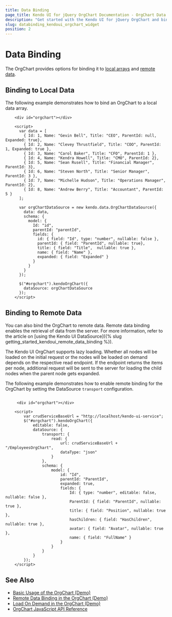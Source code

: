```yaml
---
title: Data Binding
page_title: Kendo UI for jQuery OrgChart Documentation - OrgChart Data Binding
description: "Get started with the Kendo UI for jQuery OrgChart and bind the widget to local or remote data."
slug: databinding_kendoui_orgchart_widget
position: 2
---
```


# Data Binding

The OrgChart provides options for binding it to [local arrays](#binding-to-local-data) and [remote data](#binding-to-remote-data).

## Binding to Local Data

The following example demonstrates how to bind an OrgChart to a local data array.

```dojo
    <div id="orgchart"></div>

    <script>
      var data = [
        { Id: 1, Name: "Gevin Bell", Title: "CEO", ParentId: null, Expanded: true},
        { Id: 2, Name: "Clevey Thrustfield", Title: "COO", ParentId: 1, Expanded: true },
        { Id: 3, Name: "Carol Baker", Title: "CFO", ParentId: 1 },
        { Id: 4, Name: "Kendra Howell", Title: "CMO", ParentId: 2},
        { Id: 5, Name: "Sean Rusell", Title: "Financial Manager", ParentId: 3},
        { Id: 6, Name: "Steven North", Title: "Senior Manager", ParentId: 3 },
        { Id: 7, Name: "Michelle Hudson", Title: "Operations Manager", ParentId: 2},
        { Id: 8, Name: "Andrew Berry", Title: "Accountant", ParentId: 5 }            
      ];

      var orgChartDataSource = new kendo.data.OrgChartDataSource({
        data: data,
        schema: {
          model: {            
            Id: "id",
            parentId: "parentId",
            fields: {
              id: { field: "Id", type: "number", nullable: false },
              parentId: { field: "ParentId", nullable: true},
              title: { field: "Title",  nullable: true },
              name: { field: "Name" },
              expanded: { field: "Expanded" }
            }
          }
        }
      });

      $("#orgchart").kendoOrgChart({            
        dataSource: orgChartDataSource
      });
    </script>
```

## Binding to Remote Data

You can also bind the OrgChart to remote data. Remote data binding enables the retrieval of data from the server. For more information, refer to the article on [using the Kendo UI DataSource]({% slug getting_started_kendoui_remote_data_binding %}).

The Kendo UI OrgChart supports lazy loading. Whether all nodes will be loaded on the initial request or the nodes will be loaded on demand depends on the respective read endpoint. 
If the endpoint returns the items per node, additional request will be sent to the server for loading the child nodes when the parent node gets expanded. 

The following example demonstrates how to enable remote binding for the OrgChart by setting the DataSource `transport` configuration.

```dojo

     <div id="orgchart"></div>

    <script>
        var crudServiceBaseUrl = "http://localhost/kendo-ui-service";
        $("#orgchart").kendoOrgChart({
            editable: false,
            dataSource: {
                transport: {
                    read: {
                        url: crudServiceBaseUrl + "/EmployeesOrgChart",
                        dataType: "json"
                    }
                },
                schema: {
                    model: {
                        id: "Id",
                        parentId: "ParentId",
                        expanded: true,
                        fields: {
                            Id: { type: "number", editable: false, nullable: false },
                            ParentId: { field: "ParentId", nullable: true },
                            title: { field: "Position", nullable: true },
                            hasChildren: { field: "HasChildren", nullable: true },
                            avatar: { field: "Avatar", nullable: true },
                            name: { field: "FullName" }
                        }
                    }
                }
            }
        });
    </script>
```

## See Also

* [Basic Usage of the OrgChart (Demo)](https://demos.telerik.com/kendo-ui/orgchart/index)
* [Remote Data Binding in the OrgChart (Demo)](https://demos.telerik.com/kendo-ui/orgchart/remote-data-binding)
* [Load On Demand in the OrgChart (Demo)](https://demos.telerik.com/kendo-ui/orgchart/load-on-demand)
* [OrgChart JavaScript API Reference](/api/javascript/ui/orgchart)
